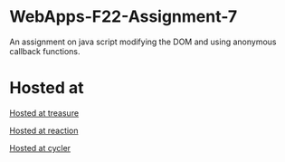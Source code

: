 # WebApps-F22-Assignment-7
An assignment on java script modifying the DOM and using anonymous callback functions.
# Hosted at
[Hosted at treasure ](https://44-563-web-apps-f22.github.io/44563-webapps-assignment-7-ralishanmukhasrinivas/treasure.html)


[Hosted at reaction ](https://44-563-web-apps-f22.github.io/44563-webapps-assignment-7-ralishanmukhasrinivas/reaction.html)


[Hosted at cycler ](https://44-563-web-apps-f22.github.io/44563-webapps-assignment-7-ralishanmukhasrinivas/cycler.html)